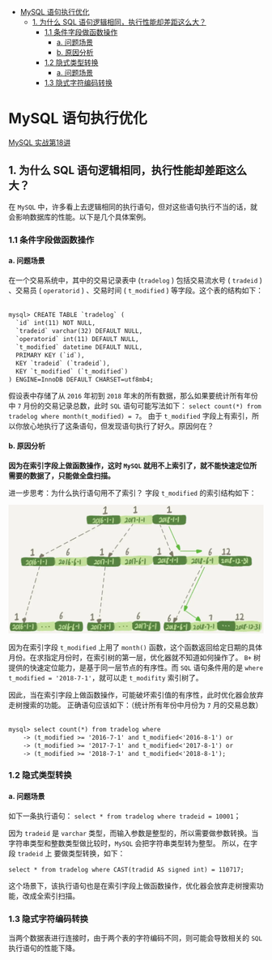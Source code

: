 - [MySQL 语句执行优化](#mysql-语句执行优化)
  - [1. 为什么 SQL 语句逻辑相同，执行性能却差距这么大？](#1-为什么-sql-语句逻辑相同执行性能却差距这么大)
    - [1.1 条件字段做函数操作](#11-条件字段做函数操作)
      - [a. 问题场景](#a-问题场景)
      - [b. 原因分析](#b-原因分析)
    - [1.2 隐式类型转换](#12-隐式类型转换)
      - [a. 问题场景](#a-问题场景-1)
    - [1.3 隐式字符编码转换](#13-隐式字符编码转换)

# MySQL 语句执行优化

[ MySQL 实战第18讲](https://time.geekbang.org/column/article/74059)

## 1. 为什么 SQL 语句逻辑相同，执行性能却差距这么大？

在 `MySQL` 中，许多看上去逻辑相同的执行语句，但对这些语句执行不当的话，就会影响数据库的性能。以下是几个具体案例。

### 1.1 条件字段做函数操作

#### a. 问题场景

在一个交易系统中，其中的交易记录表中 (`tradelog` ) 包括交易流水号 ( `tradeid` ) 、交易员 ( `operatorid` ) 、交易时间 ( `t_modified` ) 等字段。这个表的结构如下：

```mysql

mysql> CREATE TABLE `tradelog` (
  `id` int(11) NOT NULL,
  `tradeid` varchar(32) DEFAULT NULL,
  `operatorid` int(11) DEFAULT NULL,
  `t_modified` datetime DEFAULT NULL,
  PRIMARY KEY (`id`),
  KEY `tradeid` (`tradeid`),
  KEY `t_modified` (`t_modified`)
) ENGINE=InnoDB DEFAULT CHARSET=utf8mb4;
```

假设表中存储了从 `2016` 年初到 `2018` 年末的所有数据，那么如果要统计所有年份中 `7` 月份的交易记录总数，此时 `SQL` 语句可能写法如下：
`select count(*) from tradelog where month(t_modified) = 7`。
由于 `t_modified` 字段上有索引，所以你放心地执行了这条语句，但发现语句执行了好久。原因何在？

#### b. 原因分析

**因为在索引字段上做函数操作，这时 `MySQL` 就用不上索引了，就不能快速定位所需要的数据了，只能做全盘扫描。**

进一步思考：为什么执行语句用不了索引？ 字段 `t_modified` 的索引结构如下：

![](./pictures/18_1.png)

因为在索引字段 `t_modified` 上用了 `month()` 函数，这个函数返回给定日期的具体月份。在求指定月份时，在索引树的第一层，优化器就不知道如何操作了。
`B+` 树提供的快速定位能力，是基于同一层节点的有序性。而 `SQL` 语句条件用的是 `where t_modified = '2018-7-1'`，就可以走 `t_modifity` 索引树了。

因此，当在索引字段上做函数操作，可能破坏索引值的有序性，此时优化器会放弃走树搜索的功能。
正确语句应该如下：（统计所有年份中月份为 `7` 月的交易总数）

```mysql

mysql> select count(*) from tradelog where
    -> (t_modified >= '2016-7-1' and t_modified<'2016-8-1') or
    -> (t_modified >= '2017-7-1' and t_modified<'2017-8-1') or 
    -> (t_modified >= '2018-7-1' and t_modified<'2018-8-1');
```

### 1.2 隐式类型转换

#### a. 问题场景

如下一条执行语句：
`select * from tradelog where tradeid = 10001`；

因为 `tradeid` 是 `varchar` 类型，而输入参数是整型的，所以需要做参数转换。当字符串类型和整数类型做比较时，`MySQL` 会把字符串类型转为整型。
所以，在字段 `tradeid` 上 要做类型转换，如下：

```mysql
select * from tradelog where CAST(tradid AS signed int) = 110717;
```

这个场景下，该执行语句也是在索引字段上做函数操作，优化器会放弃走树搜索功能，改成全索引扫描。

### 1.3 隐式字符编码转换

当两个数据表进行连接时，由于两个表的字符编码不同，则可能会导致相关的 `SQL` 执行语句的性能下降。

